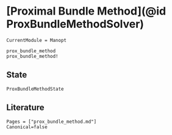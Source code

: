 # [Proximal Bundle Method](@id ProxBundleMethodSolver)

```@meta
CurrentModule = Manopt
```

```@docs
prox_bundle_method
prox_bundle_method!
```

## State

```@docs
ProxBundleMethodState
```

## Literature

```@bibliography
Pages = ["prox_bundle_method.md"]
Canonical=false
```
